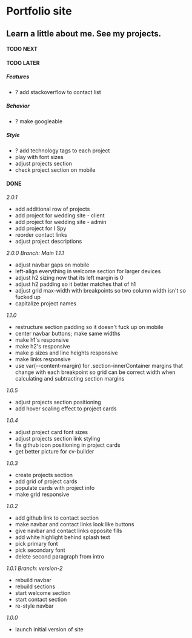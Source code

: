 # Portfolio site

## Learn a little about me. See my projects.

#### TODO NEXT

#### TODO LATER

##### Features

- ? add stackoverflow to contact list

##### Behavior

- ? make googleable

##### Style

- ? add technology tags to each project
- play with font sizes
- adjust projects section
- check project section on mobile

#### DONE

_2.0.1_

- add additional row of projects
- add project for wedding site - client
- add project for wedding site - admin
- add project for I Spy
- reorder contact links
- adjust project descriptions

_2.0.0_
_Branch: Main_
_1.1.1_

- adjust navbar gaps on mobile
- left-align everything in welcome section for larger devices
- adjust h2 sizing now that its left margin is 0
- adjust h2 padding so it better matches that of h1
- adjust grid max-width with breakpoints so two column width isn't so fucked up
- capitalize project names

_1.1.0_

- restructure section padding so it doesn't fuck up on mobile
- center navbar buttons; make same widths
- make h1's responsive
- make h2's responsive
- make p sizes and line heights responsive
- make links responsive
- use var(--content-margin) for .section-innerContainer margins that change with each breakpoint so grid can be correct width when calculating and subtracting section margins

_1.0.5_

- adjust projects section positioning
- add hover scaling effect to project cards

_1.0.4_

- adjust project card font sizes
- adjust projects section link styling
- fix github icon positioning in project cards
- get better picture for cv-builder

_1.0.3_

- create projects section
- add grid of project cards
- populate cards with project info
- make grid responsive

_1.0.2_

- add github link to contact section
- make navbar and contact links look like buttons
- give navbar and contact links opposite fills
- add white highlight behind splash text
- pick primary font
- pick secondary font
- delete second paragraph from intro

_1.0.1_
_Branch: version-2_

- rebuild navbar
- rebuild sections
- start welcome section
- start contact section
- re-style navbar

_1.0.0_

- launch initial version of site
